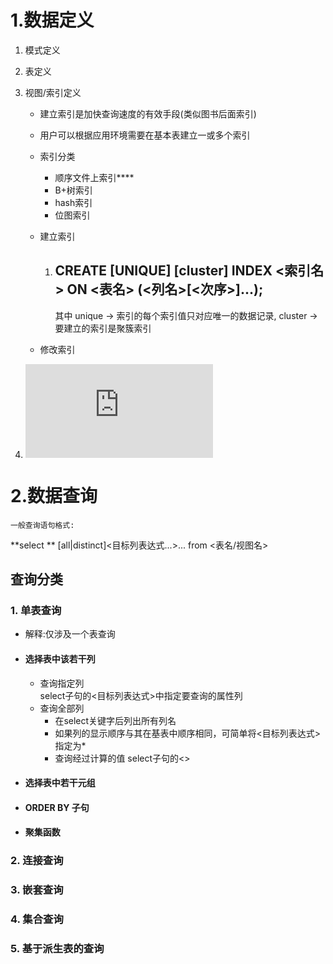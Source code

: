 # 1.数据定义

1. 模式定义

2. 表定义

3. 视图/索引定义
    * 建立索引是加快查询速度的有效手段(类似图书后面索引)
    * 用户可以根据应用环境需要在基本表建立一或多个索引
    * 索引分类
      * 顺序文件上索引****
      * B+树索引
      * hash索引
      * 位图索引
    * 建立索引
       1. CREATE [**UNIQUE**] [cluster] **INDEX** <索引名> ON <表名> (<列名>[<次序>]...);
          -----------------------------------------------------------------------------
          其中 unique → 索引的每个索引值只对应唯一的数据记录, cluster → 要建立的索引是聚簇索引
          
    * 修改索引
 4. ![数据定义练习](https://github.com/wj825953087/DataBaseStudy/blob/master/%E6%95%B0%E6%8D%AE%E5%BA%93%E6%93%8D%E4%BD%9C%E7%BB%83%E4%B9%A0/%E6%95%B0%E6%8D%AE%E5%AE%9A%E4%B9%89%E7%BB%83%E4%B9%A0.md)
# 2.数据查询
    一般查询语句格式:
 **select ** [all|distinct]<目标列表达式...>...
    from <表名/视图名>
## 查询分类
   
### 1. 单表查询
   
*  解释:仅涉及一个表查询
*  ####  选择表中该若干列 
     *  查询指定列  
         select子句的<目标列表达式>中指定要查询的属性列
     * 查询全部列
         * 在select关键字后列出所有列名
         * 如果列的显示顺序与其在基表中顺序相同，可简单将<目标列表达式>指定为*
         * 查询经过计算的值
             select子句的<>
* #### 选择表中若干元组
* #### ORDER BY 子句
* #### 聚集函数



###   2. 连接查询

###   3. 嵌套查询
###   4. 集合查询
###   5. 基于派生表的查询
